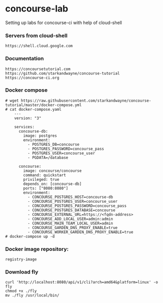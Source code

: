 # concourse-lab
Setting up labs for concourse-ci with help of cloud-shell

### Servers from cloud-shell 
    https://shell.cloud.google.com
  
### Documentation 
    https://concoursetutorial.com
    https://github.com/starkandwayne/concourse-tutorial
    https://concourse-ci.org

 ### Docker compose
    # wget https://raw.githubusercontent.com/starkandwayne/concourse-tutorial/master/docker-compose.yml
    # cat docker-compose.yaml 
        ---
        version: "3"

        services:
          concourse-db:
            image: postgres
            environment:
              - POSTGRES_DB=concourse
              - POSTGRES_PASSWORD=concourse_pass
              - POSTGRES_USER=concourse_user
              - PGDATA=/database

          concourse:
            image: concourse/concourse
            command: quickstart
            privileged: true
            depends_on: [concourse-db]
            ports: ["8080:8080"]
            environment:
              - CONCOURSE_POSTGRES_HOST=concourse-db
              - CONCOURSE_POSTGRES_USER=concourse_user
              - CONCOURSE_POSTGRES_PASSWORD=concourse_pass
              - CONCOURSE_POSTGRES_DATABASE=concourse
              - CONCOURSE_EXTERNAL_URL=https://<fqdn-address>
              - CONCOURSE_ADD_LOCAL_USER=admin:admin
              - CONCOURSE_MAIN_TEAM_LOCAL_USER=admin
              - CONCOURSE_GARDEN_DNS_PROXY_ENABLE=true
              - CONCOURSE_WORKER_GARDEN_DNS_PROXY_ENABLE=true
    # docker-compose up -d
  
 ### Docker image repository:
    registry-image
    
 ### Download fly 
    curl 'http://localhost:8080/api/v1/cli?arch=amd64&platform=linux' -o fly   
    chmod +x ./fly
    mv ./fly /usr/local/bin/
   
